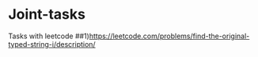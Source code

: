 # Joint-tasks
Tasks with leetcode
##1)https://leetcode.com/problems/find-the-original-typed-string-i/description/
